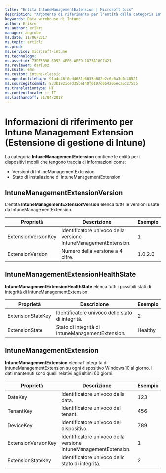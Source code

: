 ```yaml
---
title: "Entità IntuneManagementExtension | Microsoft Docs"
description: "Argomento di riferimento per l'entità della categoria IntuneManagementExtension della raccolta di entità nell'API Data Warehouse di Intune."
keywords: Data warehouse di Intune
author: Erikre
ms.author: erikre
manager: angrobe
ms.date: 11/06/2017
ms.topic: article
ms.prod: 
ms.service: microsoft-intune
ms.technology: 
ms.assetid: 73DF3B90-6D52-4EF6-AFFD-1873A18C7421
ms.reviewer: dariusz
ms.suite: ems
ms.custom: intune-classic
ms.openlocfilehash: 91a4c46f0ed4681b6633a682e2c6c6a3d1d48521
ms.sourcegitcommit: 833b1921ced35be140f0107d0b4205ecacd2753b
ms.translationtype: HT
ms.contentlocale: it-IT
ms.lasthandoff: 01/04/2018
---
```

# <a name="reference-for-intune-management-extension"></a>Informazioni di riferimento per Intune Management Extension (Estensione di gestione di Intune)

La categoria **IntuneManagementExtension** contiene le entità per i dispositivi mobili che tengono traccia di informazioni come:

  -  Versioni di IntuneManagementExtension
  -  Stato di installazione di IntuneManagementExtension

## <a name="intunemanagementextensionversion"></a>IntuneManagementExtensionVersion

L'entità **IntuneManagementExtensionVersion** elenca tutte le versioni usate da IntuneManagementExtension.

| Proprietà  | Descrizione | Esempio |
|---------|------------|--------|
| ExtensionVersionKey |Identificatore univoco della versione IntuneManagementExtension. | 1 |
| ExtensionVersion |Numero della versione a 4 cifre. |1.0.2.0 |

## <a name="intunemanagementextensionhealthstate"></a>IntuneManagementExtensionHealthState

**IntuneManagementExtensionHealthState** elenca tutti i possibili stati di integrità di IntuneManagementExtension.

| Proprietà  | Descrizione | Esempio |
|---------|------------|--------|
| ExtensionStateKey |Identificatore univoco dello stato di integrità. | 2 |
| ExtensionState |Stato di integrità di IntuneManagementExtension. | Healthy |

## <a name="intunemanagementextension"></a>IntuneManagementExtension

**IntuneManagementExtension** elenca l'integrità di IntuneManagementExtension su ogni dispositivo Windows 10 al giorno.
I dati mantenuti sono quelli relativi agli ultimi 60 giorni. 

| Proprietà  | Descrizione | Esempio |
|---------|------------|--------|
| DateKey |Identificatore univoco della data. | 123 |
| TenantKey |Identificatore univoco del tenant. | 456 |
| DeviceKey |Identificatore univoco del dispositivo. | 789 |
| ExtensionVersionKey |Identificatore univoco della versione IntuneManagementExtension. | 1 |
| ExtensionStateKey|Identificatore univoco dello stato di integrità. | 2 |